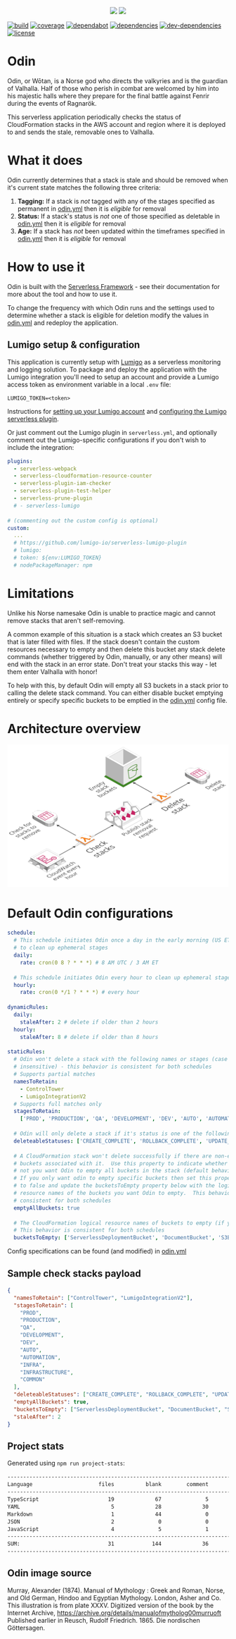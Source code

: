 <p align="center">
  <img height="150" src="https://avatars0.githubusercontent.com/u/36457275?s=400&u=16d355f384ed7f8e0655b7ed1d70ff2e411690d8&v=4e">
  <img height="150" src="https://user-images.githubusercontent.com/2955468/44294549-01c7c280-a267-11e8-9fbf-4c3788eb4635.jpg">
  
</p>

[![build]][build-url] [![coverage]][coverage-url] [![dependabot]][dependabot-url] [![dependencies]][dependencies-url] [![dev-dependencies]][dev-dependencies-url] [![license]][license-url]

# Odin

Odin, or Wōtan, is a Norse god who directs the valkyries and is the guardian of Valhalla. Half of those who perish in combat are welcomed by him into his majestic halls where they prepare for the final battle against Fenrir during the events of Ragnarök.

This serverless application periodically checks the status of CloudFormation stacks in the AWS account and region where it is deployed to and sends the stale, removable ones to Valhalla.

# What it does

Odin currently determines that a stack is stale and should be removed when it's current state matches the following three criteria:

1.  **Tagging:** If a stack is _not_ tagged with any of the stages specified as permanent in [odin.yml](odin.yml) then it is _eligible_ for removal
1.  **Status:** If a stack's status is _not_ one of those specified as deletable in [odin.yml](odin.yml) then it is _eligible_ for removal
1.  **Age:** If a stack has _not_ been updated within the timeframes specified in [odin.yml](odin.yml) then it is _eligible_ for removal

# How to use it

Odin is built with the [Serverless Framework](https://serverless.com/framework/docs/) - see their documentation for more about the tool and how to use it.

To change the frequency with which Odin runs and the settings used to determine whether a stack is eligible for deletion modify the values in [odin.yml](odin.yml) and redeploy the application.

## Lumigo setup & configuration

This application is currently setup with [Lumigo](https://lumigo.io/) as a serverless monitoring and logging solution. To package and deploy the application with the Lumigo integration you'll need to setup an account and provide a Lumigo access token as environment variable in a local `.env` file:

```
LUMIGO_TOKEN=<token>
```

Instructions for [setting up your Lumigo account](https://docs.lumigo.io/docs) and [configuring the Lumigo serverless plugin](https://github.com/lumigo-io/serverless-lumigo-plugin).

Or just comment out the Lumigo plugin in `serverless.yml`, and optionally comment out the Lumigo-specific configurations if you don't wish to include the integration:

```yml
plugins:
  - serverless-webpack
  - serverless-cloudformation-resource-counter
  - serverless-plugin-iam-checker
  - serverless-plugin-test-helper
  - serverless-prune-plugin
  # - serverless-lumigo

# (commenting out the custom config is optional)
custom:
  ...
  # https://github.com/lumigo-io/serverless-lumigo-plugin
  # lumigo:
  # token: ${env:LUMIGO_TOKEN}
  # nodePackageManager: npm
```

# Limitations

Unlike his Norse namesake Odin is unable to practice magic and cannot remove stacks that aren't self-removing.

A common example of this situation is a stack which creates an S3 bucket that is later filled with files. If the stack doesn't contain the custom resources necessary to empty and then delete this bucket any stack delete commands (whether triggered by Odin, manually, or any other means) will end with the stack in an error state. Don't treat your stacks this way - let them enter Valhalla with honor!

To help with this, by default Odin will empty all S3 buckets in a stack prior to calling the delete stack command. You can either disable bucket emptying entirely or specify specific buckets to be emptied in the [odin.yml](odin.yml) config file.

# Architecture overview

![architecture overview](diagrams/odin-architecture.png)

# Default Odin configurations

```yml
schedule:
  # This schedule initiates Odin once a day in the early morning (US ET)
  # to clean up ephemeral stages
  daily:
    rate: cron(0 8 ? * * *) # 8 AM UTC / 3 AM ET

  # This schedule initiates Odin every hour to clean up ephemeral stages
  hourly:
    rate: cron(0 */1 ? * * *) # every hour

dynamicRules:
  daily:
    staleAfter: 2 # delete if older than 2 hours
  hourly:
    staleAfter: 8 # delete if older than 8 hours

staticRules:
  # Odin won't delete a stack with the following names or stages (case
  # insensitive) - this behavior is consistent for both schedules
  # Supports partial matches
  namesToRetain:
    - ControlTower
    - LumigoIntegrationV2
  # Supports full matches only
  stagesToRetain:
    ['PROD', 'PRODUCTION', 'QA', 'DEVELOPMENT', 'DEV', 'AUTO', 'AUTOMATION', 'INFRA', 'INFRASTRUCTURE', 'COMMON']

  # Odin will only delete a stack if it's status is one of the following - this behavior is consistent for both schedules
  deleteableStatuses: ['CREATE_COMPLETE', 'ROLLBACK_COMPLETE', 'UPDATE_COMPLETE', 'UPDATE_ROLLBACK_COMPLETE']

  # A CloudFormation stack won't delete successfully if there are non-empty
  # buckets associated with it.  Use this property to indicate whether or
  # not you want Odin to empty all buckets in the stack (default behavior).
  # If you only want odin to empty specific buckets then set this property
  # to false and update the bucketsToEmpty property below with the logical
  # resource names of the buckets you want Odin to empty.  This behavior is
  # consistent for both schedules
  emptyAllBuckets: true

  # The CloudFormation logical resource names of buckets to empty (if you don't want to empty all buckets by default)
  # This behavior is consistent for both schedules
  bucketsToEmpty: ['ServerlessDeploymentBucket', 'DocumentBucket', 'S3BucketSite', 'ApiDocumentationBucket']
```

Config specifications can be found (and modified) in [odin.yml](odin.yml)

## Sample check stacks payload

```json
{
  "namesToRetain": ["ControlTower", "LumigoIntegrationV2"],
  "stagesToRetain": [
    "PROD",
    "PRODUCTION",
    "QA",
    "DEVELOPMENT",
    "DEV",
    "AUTO",
    "AUTOMATION",
    "INFRA",
    "INFRASTRUCTURE",
    "COMMON"
  ],
  "deleteableStatuses": ["CREATE_COMPLETE", "ROLLBACK_COMPLETE", "UPDATE_COMPLETE", "UPDATE_ROLLBACK_COMPLETE"],
  "emptyAllBuckets": true,
  "bucketsToEmpty": ["ServerlessDeploymentBucket", "DocumentBucket", "S3BucketSite", "ApiDocumentationBucket"],
  "staleAfter": 2
}
```

## Project stats

Generated using `npm run project-stats`:

```bash
-------------------------------------------------------------------------------
Language                     files          blank        comment           code
-------------------------------------------------------------------------------
TypeScript                      19             67              5            563
YAML                             5             28             30            220
Markdown                         1             44              0            138
JSON                             2              0              0             79
JavaScript                       4              5              1             69
-------------------------------------------------------------------------------
SUM:                            31            144             36           1069
-------------------------------------------------------------------------------
```

## Odin image source

Murray, Alexander (1874). Manual of Mythology : Greek and Roman, Norse, and Old German, Hindoo and Egyptian Mythology. London, Asher and Co. This illustration is from plate XXXV. Digitized version of the book by the Internet Archive, https://archive.org/details/manualofmytholog00murruoft Published earlier in Reusch, Rudolf Friedrich. 1865. Die nordischen Göttersagen.

<!-- badge icons -->

[build]: https://flat.badgen.net/circleci/github/manwaring/odin/master/?icon=circleci
[coverage]: https://flat.badgen.net/codecov/c/github/manwaring/odin/?icon=codecov
[dependencies]: https://flat.badgen.net/david/dep/manwaring/odin
[dev-dependencies]: https://flat.badgen.net/david/dev/manwaring/odin/?label=dev+dependencies
[license]: https://flat.badgen.net/github/license/manwaring/odin
[dependabot]: https://flat.badgen.net/dependabot/manwaring/odin/?icon=dependabot&label=dependabot

<!-- badge urls -->

[build-url]: https://circleci.com/gh/manwaring/odin
[coverage-url]: https://codecov.io/gh/manwaring/odin
[dependencies-url]: https://david-dm.org/manwaring/odin
[dev-dependencies-url]: https://david-dm.org/manwaring/odin?type=dev
[license-url]: https://github.com/manwaring/odin
[dependabot-url]: https://flat.badgen.net/dependabot/manwaring/odin
